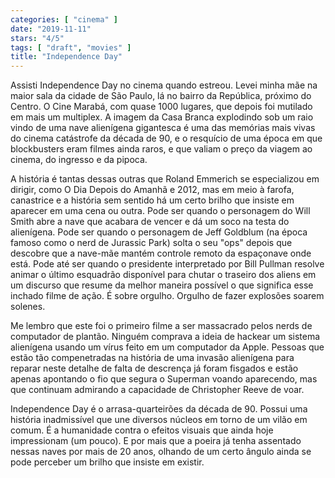 ```yaml
---
categories: [ "cinema" ]
date: "2019-11-11"
stars: "4/5"
tags: [ "draft", "movies" ]
title: "Independence Day"
---
```

Assisti Independence Day no cinema quando estreou. Levei minha mãe
na maior sala da cidade de São Paulo, lá no bairro da República,
próximo do Centro. O Cine Marabá, com quase 1000 lugares, que depois
foi mutilado em mais um multiplex. A imagem da Casa Branca explodindo sob
um raio vindo de uma nave alienígena gigantesca é uma das memórias
mais vivas do cinema catástrofe da década de 90, e o resquício de
uma época em que blockbusters eram filmes ainda raros, e que valiam o
preço da viagem ao cinema, do ingresso e da pipoca.

A história é tantas dessas outras que Roland Emmerich se especializou
em dirigir, como O Dia Depois do Amanhã e 2012, mas em meio à farofa,
canastrice e a história sem sentido há um certo brilho que insiste
em aparecer em uma cena ou outra. Pode ser quando o personagem do
Will Smith abre a nave que acabara de vencer e dá um soco na testa do
alienígena. Pode ser quando o personagem de Jeff Goldblum (na época
famoso como o nerd de Jurassic Park) solta o seu "ops" depois que
descobre que a nave-mãe mantém controle remoto da espaçonave onde
está. Pode até ser quando o presidente interpretado por Bill Pullman
resolve animar o último esquadrão disponível para chutar o traseiro
dos aliens em um discurso que resume da melhor maneira possível o que
significa esse inchado filme de ação. É sobre orgulho. Orgulho de
fazer explosões soarem solenes.

Me lembro que este foi o primeiro filme a ser massacrado pelos nerds de
computador de plantão. Ninguém comprava a ideia de hackear um sistema
alienígena usando um vírus feito em um computador da Apple. Pessoas
que estão tão compenetradas na história de uma invasão alienígena
para reparar neste detalhe de falta de descrença já foram fisgados e
estão apenas apontando o fio que segura o Superman voando aparecendo,
mas que continuam admirando a capacidade de Christopher Reeve de voar.

Independence Day é o arrasa-quarteirões da década de 90. Possui
uma história inadmissível que une diversos núcleos em torno de um
vilão em comum. É a humanidade contra o efeitos visuais que ainda hoje
impressionam (um pouco). E por mais que a poeira já tenha assentado
nessas naves por mais de 20 anos, olhando de um certo ângulo ainda se
pode perceber um brilho que insiste em existir.
